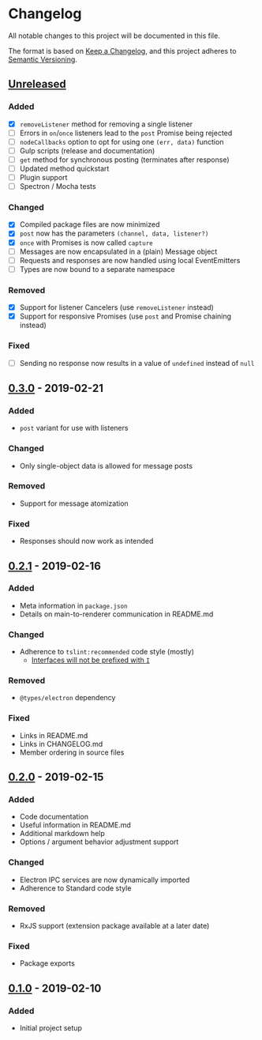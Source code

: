 # Changelog

All notable changes to this project will be documented in this file.

The format is based on [Keep a Changelog][KEEP-A-CHANGELOG],
and this project adheres to [Semantic Versioning][SEMVER].

## [Unreleased]

### Added
- [X] `removeListener` method for removing a single listener
- [ ] Errors in `on`/`once` listeners lead to the `post` Promise being rejected
- [ ] `nodeCallbacks` option to opt for using one `(err, data)` function
- [ ] Gulp scripts (release and documentation)
- [ ] `get` method for synchronous posting (terminates after response)
- [ ] Updated method quickstart
- [ ] Plugin support
- [ ] Spectron / Mocha tests

### Changed
- [X] Compiled package files are now minimized
- [X] `post` now has the parameters `(channel, data, listener?)`
- [X] `once` with Promises is now called `capture`
- [ ] Messages are now encapsulated in a (plain) Message object
- [ ] Requests and responses are now handled using local EventEmitters
- [ ] Types are now bound to a separate namespace

### Removed
- [X] Support for listener Cancelers (use `removeListener` instead)
- [X] Support for responsive Promises (use `post` and Promise chaining instead)

### Fixed
- [ ] Sending no response now results in a value of `undefined` instead of `null`

## [0.3.0] - 2019-02-21

### Added
- `post` variant for use with listeners

### Changed
- Only single-object data is allowed for message posts

### Removed
- Support for message atomization

### Fixed
- Responses should now work as intended

## [0.2.1] - 2019-02-16

### Added
- Meta information in `package.json`
- Details on main-to-renderer communication in README.md

### Changed
- Adherence to `tslint:recommended` code style (mostly)
  - [Interfaces will not be prefixed with `I`][no-interface-prefix]

### Removed
- `@types/electron` dependency

### Fixed
- Links in README.md
- Links in CHANGELOG.md
- Member ordering in source files

## [0.2.0] - 2019-02-15

### Added
- Code documentation
- Useful information in README.md
- Additional markdown help
- Options / argument behavior adjustment support

### Changed
- Electron IPC services are now dynamically imported
- Adherence to Standard code style

### Removed
- RxJS support (extension package available at a later date)

### Fixed
- Package exports

## [0.1.0] - 2019-02-10

### Added
- Initial project setup

<!-- General references -->
[KEEP-A-CHANGELOG]: https://keepachangelog.com/en/1.0.0/
[SEMVER]: https://semver.org/spec/v2.0.0.html
[no-interface-prefix]: https://stackoverflow.com/questions/31876947/confused-about-the-interface-and-class-coding-guidelines-for-typescript/41967120#41967120

<!-- Versions -->
[Unreleased]: https://github.com/axaptional/electron-ipc/compare/v0.3.0...HEAD
[0.4.0]: https://github.com/axaptional/electron-ipc/compare/v0.3.0...v0.4.0
[0.3.0]: https://github.com/axaptional/electron-ipc/compare/v0.2.1...v0.3.0
[0.2.1]: https://github.com/axaptional/electron-ipc/compare/v0.2.0...v0.2.1
[0.2.0]: https://github.com/axaptional/electron-ipc/compare/v0.1.0...v0.2.0
[0.1.0]: https://github.com/axaptional/electron-ipc/releases/tag/v0.1.0
